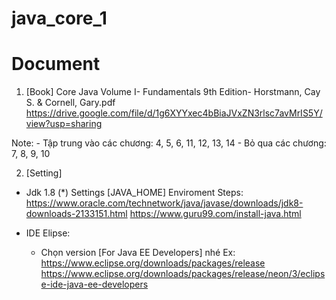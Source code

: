 # java_core_1

# Document
1. [Book] Core Java Volume I- Fundamentals 9th Edition- Horstmann, Cay S. & Cornell, Gary.pdf
https://drive.google.com/file/d/1g6XYYxec4bBiaJVxZN3rlsc7avMrIS5Y/view?usp=sharing

Note: - Tập trung vào các chương: 4, 5, 6, 11, 12, 13, 14 - Bỏ qua các chương: 7, 8, 9, 10


2. [Setting]
+ Jdk 1.8
(*) Settings [JAVA_HOME] Enviroment
Steps:
     https://www.oracle.com/technetwork/java/javase/downloads/jdk8-downloads-2133151.html
     https://www.guru99.com/install-java.html


+ IDE
Elipse:
    - Chọn version [For Java EE Developers] nhé
      Ex: 
          https://www.eclipse.org/downloads/packages/release
          https://www.eclipse.org/downloads/packages/release/neon/3/eclipse-ide-java-ee-developers


